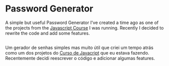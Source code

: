 # Password Generator

A simple but useful Password Generator I've created a time ago as one of the projects from the <a href="https://scrimba.com/learn/learnjavascript" target="_blank">Javascript Course</a> I was running. Recently I decided to rewrite the code and add some features.

##

Um gerador de senhas simples mas muito útil que criei um tempo atrás como um dos projetos do <a href="https://scrimba.com/learn/learnjavascript">Curso de Javacript</a> que eu estava fazendo. Recentemente decidi reescrever o código e adicionar algumas features.
